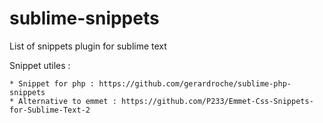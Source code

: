 # sublime-snippets
List of snippets plugin for sublime text

Snippet utiles : 

    * Snippet for php : https://github.com/gerardroche/sublime-php-snippets
    * Alternative to emmet : https://github.com/P233/Emmet-Css-Snippets-for-Sublime-Text-2